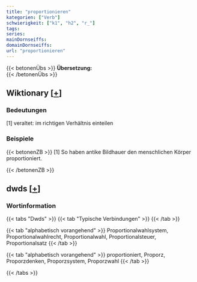 ```yaml
---
title: "proportionieren"
kategorien: ["Verb"]
schwierigkeit: ["k1", "h2", "r_"]
tags:
series:
mainDornseiffs:
domainDornseiffs:
url: "proportionieren"
---
```


{{< betonenÜbs >}}
**Übersetzung:**  
{{< /betonenÜbs >}}

## Wiktionary [[+](https://de.wiktionary.org/wiki/proportionieren)]

### Bedeutungen
[1] veraltet: im richtigen Verhältnis einteilen  

### Beispiele
{{< betonenZB >}}
[1] So haben antike Bildhauer den menschlichen Körper proportioniert.  

{{< /betonenZB >}}


## dwds [[+](https://www.dwds.de/wb/proportionieren)]

### Wortinformation
{{< tabs "Dwds" >}}
{{< tab "Typische Verbindungen" >}}
{{< /tab >}}

{{< tab "alphabetisch vorangehend" >}}
Proportionalwahlsystem, Proportionalwahlrecht, Proportionalwahl, Proportionalsteuer, Proportionalsatz
{{< /tab >}}

{{< tab "alphabetisch vorangehend" >}}
proportioniert, Proporz, Proporzdenken, Proporzsystem, Proporzwahl
{{< /tab >}}

{{< /tabs >}}

